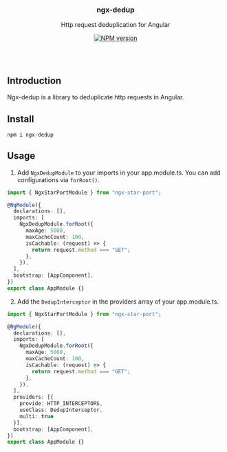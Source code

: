 <br>
<br>

<h3 align="center">ngx-dedup</h3>

<p align="center">
Http request deduplication for Angular
</p>

<p align="center"><a href="https://www.npmjs.com/package/ngx-dedup"><img src="https://img.shields.io/npm/v/ngx-dedup?color=2c7dd1&amp;label=" alt="NPM version"></a></p>

<br>
<br>

## Introduction

Ngx-dedup is a library to deduplicate http requests in Angular.

## Install

```
npm i ngx-dedup
```

## Usage

1. Add `NgxDedupModule` to your imports in your app.module.ts. You can add configurations via `forRoot()`.

```typescript
import { NgxStarPortModule } from "ngx-star-port";

@NgModule({
  declarations: [],
  imports: [
    NgxDedupModule.forRoot({
      maxAge: 5000,
      maxCacheCount: 100,
      isCachable: (request) => {
        return request.method === "GET";
      },
    }),
  ],
  bootstrap: [AppComponent],
})
export class AppModule {}
```

2. Add the `DedupInterceptor` in the providers array of your app.module.ts.

```typescript
import { NgxStarPortModule } from "ngx-star-port";

@NgModule({
  declarations: [],
  imports: [
    NgxDedupModule.forRoot({
      maxAge: 5000,
      maxCacheCount: 100,
      isCachable: (request) => {
        return request.method === "GET";
      },
    }),
  ],
  providers: [{
    provide: HTTP_INTERCEPTORS,
    useClass: DedupInterceptor,
    multi: true
  }],
  bootstrap: [AppComponent],
})
export class AppModule {}
```
